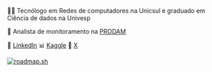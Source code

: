 👨‍🎓 Tecnólogo em Redes de computadores na Unicsul e graduado em Ciência de dados na Univesp

💼 Analista de monitoramento na [PRODAM](https://portal.prodam.sp.gov.br/)

💼 [LinkedIn](https://www.linkedin.com/in/bfernandodeoliveira/) :bar_chart: [Kaggle](https://www.kaggle.com/bfernandodeoliveira) 💬 [X](https://x.com/bfeoliveira)

[![roadmap.sh](https://roadmap.sh/card/wide/64d43e88aa497d7fa51e7a42?variant=dark)](https://roadmap.sh)

<!--
**bfernandodeoliveira/bfernandodeoliveira** is a ✨ _special_ ✨ repository because its `README.md` (this file) appears on your GitHub profile.

Here are some ideas to get you started:

- 🔭 I’m currently working on ...
- 🌱 I’m currently learning ...
- 👯 I’m looking to collaborate on ...
- 🤔 I’m looking for help with ...
- 💬 Ask me about ...
- 📫 How to reach me: ...
- 😄 Pronouns: ...
- ⚡ Fun fact: ...
-->
